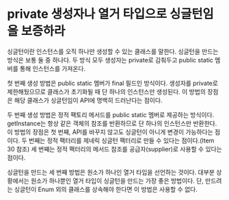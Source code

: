 # private 생성자나 열거 타입으로 싱글턴임을 보증하라

싱글턴이란 인스턴스를 오직 하나만 생성할 수 있는 클래스를 말한다.
싱글턴을 만드는 방식은 보통 둘 중 하나다.
두 방식 모두 생성자는 private로 감춰두고 public static 멤버를 통해 인스턴스를 가져온다.


첫 번째 생성 방법은 public static 멤버가 final 필드인 방식이다.
생성자를 private로 제한해뒀으므로 클래스가 초기화될 때 단 하나의 인스턴스만 생성된다.
이 방법의 장점은 해당 클래스가 싱글턴임이 API에 명백히 드러난다는 점이다.


두 번째 생성 방법은 정적 팩토리 메서드를 public static 멤버로 제공하는 방식이다.
getInstance는 항상 같은 객체의 참조를 반환하므로 단 하나의 인스턴스만 반환한다.
이 방법의 장점은 
첫 번째, API를 바꾸지 않고도 싱글턴이 아니게 변경이 가능하다는 점이다.
두 번째는 정적 팩터리를 제네릭 싱글턴 팩터리로 만들 수 있다는 점이다.(Item 30 참조)
세 번째는 정적 팩터리의 메서드 참조를 공급자(supplier)로 사용할 수 있다는 점이다.


싱글턴을 만드는 세 번째 방법은 원소가 하나인 열거 타입을 선언하는 것이다.
대부분 상황에서는 원소가 하나뿐인 열거 타입이 싱글턴을 만드는 가장 좋은 방법이다.
단, 만드려는 싱글턴이 Enum 외의 클래스를 상속해야 한다면 이 방법은 사용할 수 없다.
